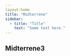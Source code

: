 ```yaml
---
layout:home
title: "Midterrene"
sidebar:
  - title: "Title"
    text: "Some text here."
---
```


## Midterrene3

